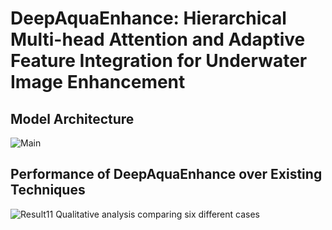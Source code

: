 
# DeepAquaEnhance: Hierarchical Multi-head Attention and Adaptive Feature Integration for Underwater Image Enhancement
## Model Architecture 
![Main](https://github.com/user-attachments/assets/597496ca-22a2-4b58-a7ad-ac338ebaa0b3)

## Performance of DeepAquaEnhance over Existing Techniques

![Result11](https://github.com/user-attachments/assets/d3a01ea8-41be-428b-aeb8-5b51d778b4f0)
Qualitative analysis comparing six different cases 
